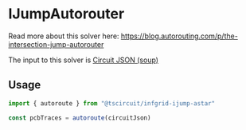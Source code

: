 # IJumpAutorouter

Read more about this solver here: https://blog.autorouting.com/p/the-intersection-jump-autorouter

The input to this solver is [Circuit JSON (soup)](https://github.com/tscircuit/soup)

## Usage

```ts
import { autoroute } from "@tscircuit/infgrid-ijump-astar"

const pcbTraces = autoroute(circuitJson)
```
